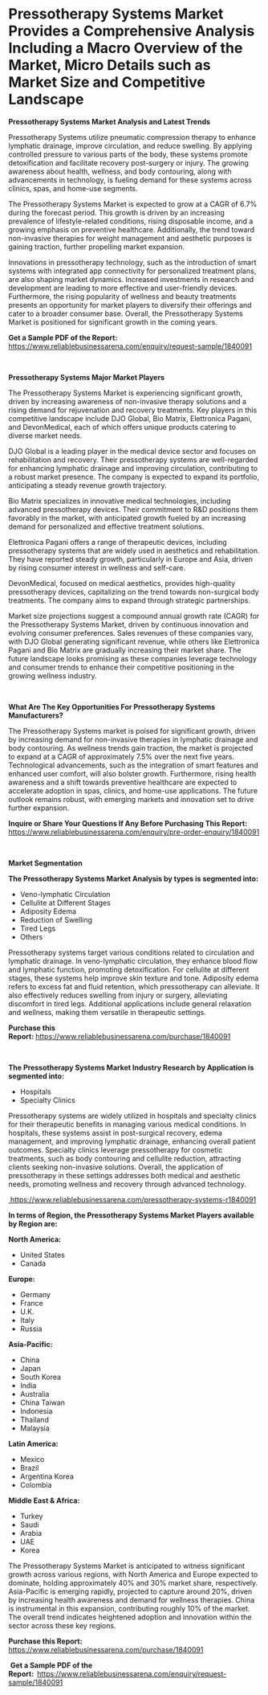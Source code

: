 <p><h1>Pressotherapy Systems Market Provides a Comprehensive Analysis Including a Macro Overview of the Market, Micro Details such as Market Size and Competitive Landscape</h1></p><p><strong>Pressotherapy Systems Market Analysis and Latest Trends</strong></p>
<p><p>Pressotherapy Systems utilize pneumatic compression therapy to enhance lymphatic drainage, improve circulation, and reduce swelling. By applying controlled pressure to various parts of the body, these systems promote detoxification and facilitate recovery post-surgery or injury. The growing awareness about health, wellness, and body contouring, along with advancements in technology, is fueling demand for these systems across clinics, spas, and home-use segments.</p><p>The Pressotherapy Systems Market is expected to grow at a CAGR of 6.7% during the forecast period. This growth is driven by an increasing prevalence of lifestyle-related conditions, rising disposable income, and a growing emphasis on preventive healthcare. Additionally, the trend toward non-invasive therapies for weight management and aesthetic purposes is gaining traction, further propelling market expansion. </p><p>Innovations in pressotherapy technology, such as the introduction of smart systems with integrated app connectivity for personalized treatment plans, are also shaping market dynamics. Increased investments in research and development are leading to more effective and user-friendly devices. Furthermore, the rising popularity of wellness and beauty treatments presents an opportunity for market players to diversify their offerings and cater to a broader consumer base. Overall, the Pressotherapy Systems Market is positioned for significant growth in the coming years.</p></p>
<p><strong>Get a Sample PDF of the Report:&nbsp;</strong> <a href="https://www.reliablebusinessarena.com/enquiry/request-sample/1840091?utm_campaign=2524&utm_medium=2&utm_source=Github&utm_content=ia&utm_term=19042025&utm_id=pressotherapy-systems">https://www.reliablebusinessarena.com/enquiry/request-sample/1840091</a></p>
<p>&nbsp;</p>
<p><strong>Pressotherapy Systems Major Market Players</strong></p>
<p><p>The Pressotherapy Systems Market is experiencing significant growth, driven by increasing awareness of non-invasive therapy solutions and a rising demand for rejuvenation and recovery treatments. Key players in this competitive landscape include DJO Global, Bio Matrix, Elettronica Pagani, and DevonMedical, each of which offers unique products catering to diverse market needs.</p><p>DJO Global is a leading player in the medical device sector and focuses on rehabilitation and recovery. Their pressotherapy systems are well-regarded for enhancing lymphatic drainage and improving circulation, contributing to a robust market presence. The company is expected to expand its portfolio, anticipating a steady revenue growth trajectory.</p><p>Bio Matrix specializes in innovative medical technologies, including advanced pressotherapy devices. Their commitment to R&D positions them favorably in the market, with anticipated growth fueled by an increasing demand for personalized and effective treatment solutions.</p><p>Elettronica Pagani offers a range of therapeutic devices, including pressotherapy systems that are widely used in aesthetics and rehabilitation. They have reported steady growth, particularly in Europe and Asia, driven by rising consumer interest in wellness and self-care.</p><p>DevonMedical, focused on medical aesthetics, provides high-quality pressotherapy devices, capitalizing on the trend towards non-surgical body treatments. The company aims to expand through strategic partnerships.</p><p>Market size projections suggest a compound annual growth rate (CAGR) for the Pressotherapy Systems Market, driven by continuous innovation and evolving consumer preferences. Sales revenues of these companies vary, with DJO Global generating significant revenue, while others like Elettronica Pagani and Bio Matrix are gradually increasing their market share. The future landscape looks promising as these companies leverage technology and consumer trends to enhance their competitive positioning in the growing wellness industry.</p></p>
<p>&nbsp;</p>
<p><strong>What Are The Key Opportunities For Pressotherapy Systems Manufacturers?</strong></p>
<p><p>The Pressotherapy Systems market is poised for significant growth, driven by increasing demand for non-invasive therapies in lymphatic drainage and body contouring. As wellness trends gain traction, the market is projected to expand at a CAGR of approximately 7.5% over the next five years. Technological advancements, such as the integration of smart features and enhanced user comfort, will also bolster growth. Furthermore, rising health awareness and a shift towards preventive healthcare are expected to accelerate adoption in spas, clinics, and home-use applications. The future outlook remains robust, with emerging markets and innovation set to drive further expansion.</p></p>
<p><strong>Inquire or Share Your Questions If Any Before Purchasing This Report:</strong> <a href="https://www.reliablebusinessarena.com/enquiry/pre-order-enquiry/1840091?utm_campaign=2524&utm_medium=2&utm_source=Github&utm_content=ia&utm_term=19042025&utm_id=pressotherapy-systems">https://www.reliablebusinessarena.com/enquiry/pre-order-enquiry/1840091</a></p>
<p>&nbsp;</p>
<p><strong>Market Segmentation</strong></p>
<p><strong>The Pressotherapy Systems Market Analysis by types is segmented into:</strong></p>
<p><ul><li>Veno-lymphatic Circulation</li><li>Cellulite at Different Stages</li><li>Adiposity Edema</li><li>Reduction of Swelling</li><li>Tired Legs</li><li>Others</li></ul></p>
<p><p>Pressotherapy systems target various conditions related to circulation and lymphatic drainage. In veno-lymphatic circulation, they enhance blood flow and lymphatic function, promoting detoxification. For cellulite at different stages, these systems help improve skin texture and tone. Adiposity edema refers to excess fat and fluid retention, which pressotherapy can alleviate. It also effectively reduces swelling from injury or surgery, alleviating discomfort in tired legs. Additional applications include general relaxation and wellness, making them versatile in therapeutic settings.</p></p>
<p><strong>Purchase this Report:&nbsp;</strong><a href="https://www.reliablebusinessarena.com/purchase/1840091?utm_campaign=2524&utm_medium=2&utm_source=Github&utm_content=ia&utm_term=19042025&utm_id=pressotherapy-systems">https://www.reliablebusinessarena.com/purchase/1840091</a></p>
<p>&nbsp;</p>
<p><strong>The Pressotherapy Systems Market Industry Research by Application is segmented into:</strong></p>
<p><ul><li>Hospitals</li><li>Specialty Clinics</li></ul></p>
<p><p>Pressotherapy systems are widely utilized in hospitals and specialty clinics for their therapeutic benefits in managing various medical conditions. In hospitals, these systems assist in post-surgical recovery, edema management, and improving lymphatic drainage, enhancing overall patient outcomes. Specialty clinics leverage pressotherapy for cosmetic treatments, such as body contouring and cellulite reduction, attracting clients seeking non-invasive solutions. Overall, the application of pressotherapy in these settings addresses both medical and aesthetic needs, promoting wellness and recovery through advanced technology.</p></p>
<p><a href="https://www.reliablebusinessarena.com/pressotherapy-systems-r1840091?utm_campaign=2524&utm_medium=2&utm_source=Github&utm_content=ia&utm_term=19042025&utm_id=pressotherapy-systems">&nbsp;https://www.reliablebusinessarena.com/pressotherapy-systems-r1840091</a></p>
<p><strong>In terms of Region, the Pressotherapy Systems Market Players available by Region are:</strong></p>
<p>
    <p> <strong> North America: </strong>
        <ul>
            <li>United States</li>
            <li>Canada</li>
        </ul>
        </p> 
    <p> <strong> Europe: </strong>
        <ul>
            <li>Germany</li>
            <li>France</li>
            <li>U.K.</li>
            <li>Italy</li>
            <li>Russia</li>
        </ul>
        </p> 
    <p> <strong> Asia-Pacific: </strong>
        <ul>
            <li>China</li>
            <li>Japan</li>
            <li>South Korea</li>
            <li>India</li>
            <li>Australia</li>
            <li>China Taiwan</li>
            <li>Indonesia</li>
            <li>Thailand</li>
            <li>Malaysia</li>
        </ul>
        </p> 
    <p> <strong> Latin America: </strong>
        <ul>
            <li>Mexico</li>
            <li>Brazil</li>
            <li>Argentina Korea</li>
            <li>Colombia</li>
        </ul>
        </p> 
    <p> <strong> Middle East & Africa: </strong>
        <ul>
            <li>Turkey</li>
            <li>Saudi</li>
            <li>Arabia</li>
            <li>UAE</li>
            <li>Korea</li>
        </ul>
    </p>
    </p>
<p><p>The Pressotherapy Systems Market is anticipated to witness significant growth across various regions, with North America and Europe expected to dominate, holding approximately 40% and 30% market share, respectively. Asia-Pacific is emerging rapidly, projected to capture around 20%, driven by increasing health awareness and demand for wellness therapies. China is instrumental in this expansion, contributing roughly 10% of the market. The overall trend indicates heightened adoption and innovation within the sector across these key regions.</p></p>
<p><strong>Purchase this Report: </strong><a href="https://www.reliablebusinessarena.com/purchase/1840091?utm_campaign=2524&utm_medium=2&utm_source=Github&utm_content=ia&utm_term=19042025&utm_id=pressotherapy-systems">https://www.reliablebusinessarena.com/purchase/1840091</a></p>
<p>&nbsp;<strong>Get a Sample PDF of the Report:&nbsp;&nbsp;</strong><a href="https://www.reliablebusinessarena.com/enquiry/request-sample/1840091?utm_campaign=2524&utm_medium=2&utm_source=Github&utm_content=ia&utm_term=19042025&utm_id=pressotherapy-systems">https://www.reliablebusinessarena.com/enquiry/request-sample/1840091</a></p>
<p><strong></strong></p>
<p><p></p><p></p><p></p></p>